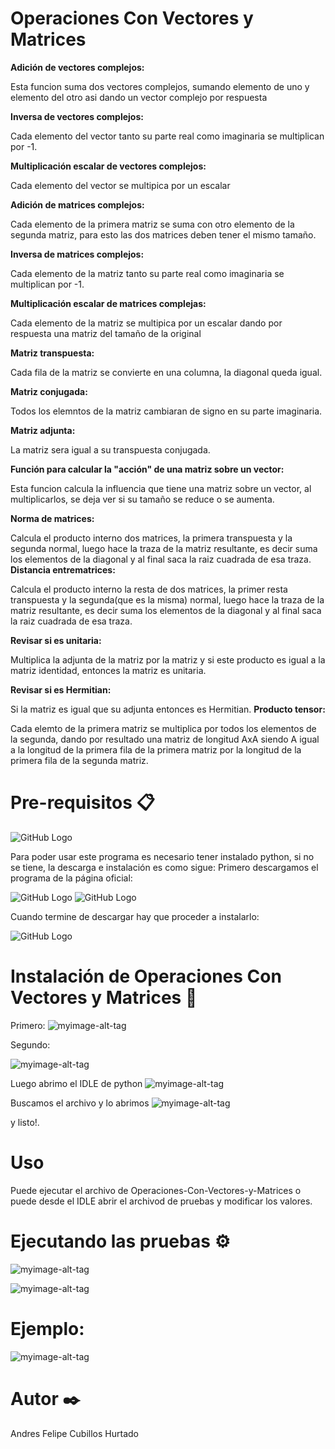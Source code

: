 # Operaciones Con Vectores y Matrices

**Adición de vectores complejos:**

Esta funcion suma dos vectores complejos, sumando elemento de uno y elemento del otro asi dando un vector complejo por respuesta

**Inversa de vectores complejos:**

Cada elemento del vector tanto su parte real como imaginaria se multiplican por -1.

**Multiplicación escalar de vectores complejos:**

Cada elemento del vector se multipica por un escalar

**Adición de matrices complejos:**

Cada elemento de la primera matriz se suma con otro elemento de la segunda matriz, para esto las dos matrices deben tener el mismo tamaño.

**Inversa de matrices complejos:**

Cada elemento de la matriz tanto su parte real como imaginaria se multiplican por -1.

**Multiplicación escalar de matrices complejas:**

Cada elemento de la matriz se multipica por un escalar dando por respuesta una matriz del tamaño de la original


**Matriz transpuesta:**

Cada fila de la matriz se convierte en una columna, la diagonal queda igual.

**Matriz conjugada:**

Todos los elemntos de la matriz cambiaran de signo en su parte imaginaria.

**Matriz adjunta:**

La matriz sera igual a su transpuesta conjugada.

**Función para calcular la "acción" de una matriz sobre un vector:**

Esta funcion calcula la influencia que tiene una matriz sobre un vector, al multiplicarlos, se deja ver si su tamaño se reduce o se aumenta.

**Norma de matrices:**

Calcula el producto interno dos matrices, la primera transpuesta y la segunda normal, luego hace la traza de la matriz resultante, es decir suma los elementos de la diagonal y al final saca la raiz cuadrada de esa traza.
**Distancia entrematrices:**

Calcula el producto interno la resta de dos matrices, la primer resta transpuesta y la segunda(que es la misma) normal, luego hace la traza de la matriz resultante, es decir suma los elementos de la diagonal y al final saca la raiz cuadrada de esa traza.


**Revisar si es unitaria:**

Multiplica la adjunta de la matriz por la matriz y si este producto es igual a la matriz identidad, entonces la matriz es unitaria.

**Revisar si es Hermitian:**

Si la matriz es igual que su adjunta entonces es Hermitian.
**Producto tensor:**

Cada elemto de la primera matriz se multiplica por todos los elementos de la segunda, dando por resultado una matriz de longitud AxA siendo A igual a la longitud de la primera fila de la primera matriz por la longitud de la primera fila de la segunda matriz.



# Pre-requisitos 📋
![GitHub Logo](https://www.python.org/static/img/python-logo@2x.png)

Para poder usar este programa es necesario tener instalado python, si no se tiene, la descarga e instalación es como sigue:
Primero descargamos el programa de la página oficial:

![GitHub Logo](https://www.wikihow.com/images_en/thumb/1/14/Install-Python-Step-1-Version-2.jpg/v4-760px-Install-Python-Step-1-Version-2.jpg)
![GitHub Logo](https://www.wikihow.com/images_en/thumb/4/45/Install-Python-Step-2-Version-2.jpg/v4-760px-Install-Python-Step-2-Version-2.jpg)

Cuando termine de descargar hay que proceder a instalarlo:

![GitHub Logo](https://www.wikihow.com/images_en/thumb/f/fb/Install-Python-Step-4-Version-2.jpg/v4-760px-Install-Python-Step-4-Version-2.jpg)

 # Instalación de Operaciones Con Vectores y Matrices 🔧
Primero: 
![myimage-alt-tag](https://scontent-bog1-1.xx.fbcdn.net/v/t1.15752-9/69874998_750459472059681_3913524228170711040_n.png?_nc_cat=109&_nc_oc=AQnAHS7ixOACxFw9VZIuFwoJKytHypC0c9lCVCRXGIho84rLNJiPg55F4K2wzo2JtM4&_nc_ht=scontent-bog1-1.xx&oh=a5c49974e0f359c923370686c6d86f6e&oe=5DC80CBF) 


Segundo:
 
![myimage-alt-tag](https://scontent-bog1-1.xx.fbcdn.net/v/t1.15752-9/69787354_394888117896148_1245516567102357504_n.png?_nc_cat=104&_nc_oc=AQnNB9OcyBE2U6RfyGIgC6WU0eO5bNwMMoCj8mp488ziRFTWFRubYaSZIR08O6ZYRRE&_nc_ht=scontent-bog1-1.xx&oh=ea1d0516b2d571b48d4d9707c30cd5d7&oe=5E0514B0) 


Luego abrimo el IDLE de python
![myimage-alt-tag](https://scontent-bog1-1.xx.fbcdn.net/v/t1.15752-9/69689175_475682319649824_1117122535582859264_n.jpg?_nc_cat=109&_nc_oc=AQncBZgHUk5xJWCUqEApXR0Jd2E_1hWuW4OYr4XiwiEsvhj0uYlr9-O6NLlb4Zkrjjs&_nc_ht=scontent-bog1-1.xx&oh=cebd69f85b23f8abab07548473591ce2&oe=5E03C862) 

Buscamos el archivo y lo abrimos
![myimage-alt-tag](https://scontent-bog1-1.xx.fbcdn.net/v/t1.15752-9/70778647_472135196670206_3245147181413302272_n.png?_nc_cat=100&_nc_oc=AQnxgrcF3EZL88MTpAI2jwDLclRoa72WBttNAznDA6vnFR88UHvB2M_Z9St3VWkMFoQ&_nc_ht=scontent-bog1-1.xx&oh=c41b02ea85e3f01c83da8b696a565ec9&oe=5DF5DC77) 

y listo!.


# Uso 
Puede ejecutar el archivo de Operaciones-Con-Vectores-y-Matrices o puede desde el IDLE abrir el archivod de pruebas y modificar los valores.

# Ejecutando las pruebas ⚙️
![myimage-alt-tag](https://scontent-bog1-1.xx.fbcdn.net/v/t1.15752-9/69705894_1309701689235671_7442578145238056960_n.png?_nc_cat=103&_nc_oc=AQmjygemnKTj3vN74CzpNAp25tmaUIKRoQVmWu4iaB_GCvkeoct--hoZDajrUp6OTAY&_nc_ht=scontent-bog1-1.xx&oh=8eff7ba4835f0a52d6241a1c28c727e5&oe=5E157F34) 


![myimage-alt-tag](https://scontent-bog1-1.xx.fbcdn.net/v/t1.15752-9/70027394_952743931767936_1409035545543180288_n.png?_nc_cat=101&_nc_oc=AQmdsTpfwYAX7BCbpr85Z1gVKdeXnB-Bau2EIp1a4Sg_Vod3kWkxHiFAr02uAXVwm84&_nc_ht=scontent-bog1-1.xx&oh=4e3621811b70a508bc5461c6c5027be8&oe=5E08DC28) 


# Ejemplo:
![myimage-alt-tag](https://scontent-bog1-1.xx.fbcdn.net/v/t1.15752-9/69825691_1460368624101827_8265811242875092992_n.png?_nc_cat=110&_nc_oc=AQn2TPoXjDlta3h9okCD58BzFFJMj4dHRMHDy2QDq9fgiWAa7EyC8qJMclrU4NR2peg&_nc_ht=scontent-bog1-1.xx&oh=1ce56f8ed76cca031d9fdf5a53d8b843&oe=5DF918F7)



# Autor ✒️
Andres Felipe Cubillos Hurtado


